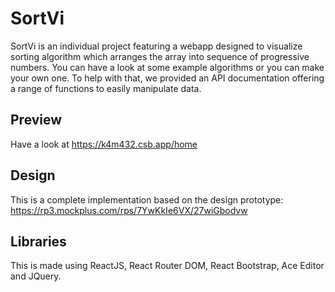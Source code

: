 # SortVi

SortVi is an individual project featuring a webapp designed to visualize sorting algorithm which arranges the array into sequence of progressive numbers.
You can have a look at some example algorithms or you can make your own one. To help with that, we provided an API documentation offering a range of functions to easily manipulate data.

## Preview

Have a look at https://k4m432.csb.app/home

## Design

This is a complete implementation based on the design prototype: https://rp3.mockplus.com/rps/7YwKkIe6VX/27wiGbodvw

## Libraries

This is made using ReactJS, React Router DOM, React Bootstrap, Ace Editor and JQuery.
